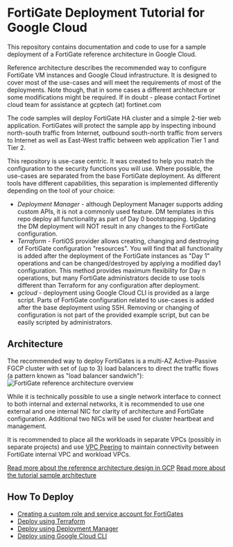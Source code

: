 # FortiGate Deployment Tutorial for Google Cloud

This repository contains documentation and code to use for a sample deployment of a FortiGate reference architecture in Google Cloud.

Reference architecture describes the recommended way to configure FortiGate VM instances and Google Cloud infrastructure. It is designed to cover most of the use-cases and will meet the requirements of most of the deployments. Note though, that in some cases a different architecture or some modifications might be required. If in doubt - please contact Fortinet cloud team for assistance at gcptech (at) fortinet.com

The code samples will deploy FortiGate HA cluster and a simple 2-tier web application. FortiGates will protect the sample app by inspecting inbound north-south traffic from Internet, outbound south-north traffic from servers to Internet as well as East-West traffic between web application Tier 1 and Tier 2.

This repository is use-case centric. It was created to help you match the configuration to the security functions you will use. Where possible, the use-cases are separated from the base FortiGate deployment. As different tools have different capabilities, this separation is implemented differently depending on the tool of your choice:
- *Deployment Manager* - although Deployment Manager supports adding custom APIs, it is not a commonly used feature. DM templates in this repo deploy all functionality as part of Day 0 bootstrapping. Updating the DM deployment will NOT result in any changes to the FortiGate configuration.
- *Terraform* - FortiOS provider allows creating, changing and destroying of FortiGate configuration "resources". You will find that all functionality is added after the deployment of the FortiGate instances as "Day 1" operations and can be changed/destroyed by applying a modified day1 configuration. This method provides maximum flexibility for Day n operations, but many FortiGate administrators decide to use tools different than Terraform for any configuration after deployment.
- *gcloud* - deployment using Google Cloud CLI is provided as a large script. Parts of FortiGate configuration related to use-cases is added after the base deployment using SSH. Removing or changing of configuration is not part of the provided example script, but can be easily scripted by administrators.

## Architecture
The recommended way to deploy FortiGates is a multi-AZ Active-Passive FGCP cluster with set of (up to 3) load balancers to direct the traffic flows (a pattern known as "load balancer sandwich"):
![FortiGate reference architecture overview](docs/img/fgt-ref-overview3.png)

While it is technically possible to use a single network interface to connect to both internal and external networks, it is recommended to use one external and one internal NIC for clarity of architecture and FortiGate configuration. Additional two NICs will be used for cluster heartbeat and management.

It is recommended to place all the workloads in separate VPCs (possibly in separate projects) and use [VPC Peering](https://cloud.google.com/vpc/docs/vpc-peering) to maintain connectivity between FortiGate internal VPC and workload VPCs.

[Read more about the reference architecture design in GCP](docs/architecture-reference.md)
[Read more about the tutorial sample architecture](docs/architecture-tutorial.md)

## How To Deploy

* [Creating a custom role and service account for FortiGates](docs/sdn_privileges.md)
* [Deploy using Terraform](terraform/)
* [Deploy using Deployment Manager](deployment-manager/)
* [Deploy using Google Cloud CLI](gcloud/)
